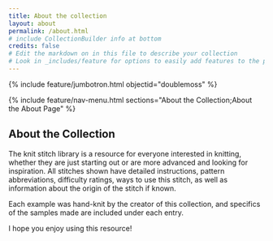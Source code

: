 ```yaml
---
title: About the collection
layout: about
permalink: /about.html
# include CollectionBuilder info at bottom
credits: false
# Edit the markdown on in this file to describe your collection
# Look in _includes/feature for options to easily add features to the page
---
```


{% include feature/jumbotron.html objectid="doublemoss" %}

{% include feature/nav-menu.html sections="About the Collection;About the About Page" %}

## About the Collection
The knit stitch library is a resource for everyone interested in knitting, whether they are just starting out or are more advanced and looking for inspiration. All stitches shown have detailed instructions, pattern abbreviations, difficulty ratings, ways to use this stitch, as well as information about the origin of the stitch if known. 

Each example was hand-knit by the creator of this collection, and specifics of the samples made are included under each entry. 

I hope you enjoy using this resource!
